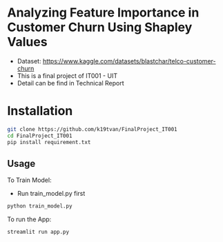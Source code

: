 # Analyzing Feature Importance in Customer Churn Using Shapley Values
- Dataset: https://www.kaggle.com/datasets/blastchar/telco-customer-churn
- This is a final project of IT001 - UIT
- Detail can be find in Technical Report

# Installation
```bash
git clone https://github.com/k19tvan/FinalProject_IT001
cd FinalProject_IT001
pip install requirement.txt
``` 

## Usage
To Train Model:
- Run train_model.py first
```bash
python train_model.py 
```
To run the App:
```bash
streamlit run app.py
```